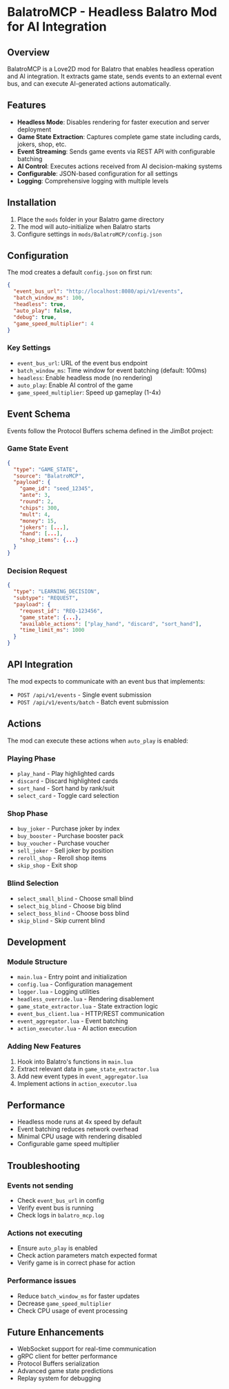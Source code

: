 # BalatroMCP - Headless Balatro Mod for AI Integration

## Overview

BalatroMCP is a Love2D mod for Balatro that enables headless operation and AI integration. It extracts game state, sends events to an external event bus, and can execute AI-generated actions automatically.

## Features

- **Headless Mode**: Disables rendering for faster execution and server deployment
- **Game State Extraction**: Captures complete game state including cards, jokers, shop, etc.
- **Event Streaming**: Sends game events via REST API with configurable batching
- **AI Control**: Executes actions received from AI decision-making systems
- **Configurable**: JSON-based configuration for all settings
- **Logging**: Comprehensive logging with multiple levels

## Installation

1. Place the `mods` folder in your Balatro game directory
2. The mod will auto-initialize when Balatro starts
3. Configure settings in `mods/BalatroMCP/config.json`

## Configuration

The mod creates a default `config.json` on first run:

```json
{
  "event_bus_url": "http://localhost:8080/api/v1/events",
  "batch_window_ms": 100,
  "headless": true,
  "auto_play": false,
  "debug": true,
  "game_speed_multiplier": 4
}
```

### Key Settings

- `event_bus_url`: URL of the event bus endpoint
- `batch_window_ms`: Time window for event batching (default: 100ms)
- `headless`: Enable headless mode (no rendering)
- `auto_play`: Enable AI control of the game
- `game_speed_multiplier`: Speed up gameplay (1-4x)

## Event Schema

Events follow the Protocol Buffers schema defined in the JimBot project:

### Game State Event
```json
{
  "type": "GAME_STATE",
  "source": "BalatroMCP",
  "payload": {
    "game_id": "seed_12345",
    "ante": 3,
    "round": 2,
    "chips": 300,
    "mult": 4,
    "money": 15,
    "jokers": [...],
    "hand": [...],
    "shop_items": {...}
  }
}
```

### Decision Request
```json
{
  "type": "LEARNING_DECISION",
  "subtype": "REQUEST",
  "payload": {
    "request_id": "REQ-123456",
    "game_state": {...},
    "available_actions": ["play_hand", "discard", "sort_hand"],
    "time_limit_ms": 1000
  }
}
```

## API Integration

The mod expects to communicate with an event bus that implements:

- `POST /api/v1/events` - Single event submission
- `POST /api/v1/events/batch` - Batch event submission

## Actions

The mod can execute these actions when `auto_play` is enabled:

### Playing Phase
- `play_hand` - Play highlighted cards
- `discard` - Discard highlighted cards
- `sort_hand` - Sort hand by rank/suit
- `select_card` - Toggle card selection

### Shop Phase
- `buy_joker` - Purchase joker by index
- `buy_booster` - Purchase booster pack
- `buy_voucher` - Purchase voucher
- `sell_joker` - Sell joker by position
- `reroll_shop` - Reroll shop items
- `skip_shop` - Exit shop

### Blind Selection
- `select_small_blind` - Choose small blind
- `select_big_blind` - Choose big blind
- `select_boss_blind` - Choose boss blind
- `skip_blind` - Skip current blind

## Development

### Module Structure

- `main.lua` - Entry point and initialization
- `config.lua` - Configuration management
- `logger.lua` - Logging utilities
- `headless_override.lua` - Rendering disablement
- `game_state_extractor.lua` - State extraction logic
- `event_bus_client.lua` - HTTP/REST communication
- `event_aggregator.lua` - Event batching
- `action_executor.lua` - AI action execution

### Adding New Features

1. Hook into Balatro's functions in `main.lua`
2. Extract relevant data in `game_state_extractor.lua`
3. Add new event types in `event_aggregator.lua`
4. Implement actions in `action_executor.lua`

## Performance

- Headless mode runs at 4x speed by default
- Event batching reduces network overhead
- Minimal CPU usage with rendering disabled
- Configurable game speed multiplier

## Troubleshooting

### Events not sending
- Check `event_bus_url` in config
- Verify event bus is running
- Check logs in `balatro_mcp.log`

### Actions not executing
- Ensure `auto_play` is enabled
- Check action parameters match expected format
- Verify game is in correct phase for action

### Performance issues
- Reduce `batch_window_ms` for faster updates
- Decrease `game_speed_multiplier`
- Check CPU usage of event processing

## Future Enhancements

- WebSocket support for real-time communication
- gRPC client for better performance
- Protocol Buffers serialization
- Advanced game state predictions
- Replay system for debugging